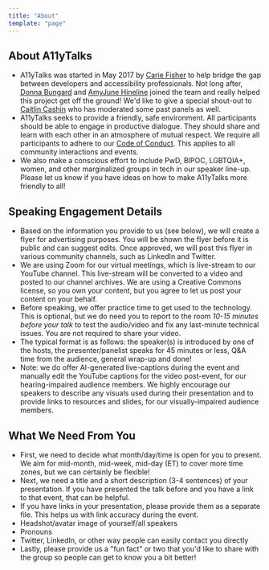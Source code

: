 ```yaml
---
title: "About"
template: "page"
---
```


## About A11yTalks

- A11yTalks was started in May 2017 by [Carie Fisher](https://twitter.com/cariefisher) to help bridge the gap between developers and accessibility professionals. Not long after, [Donna Bungard](https://twitter.com/dbungard) and [AmyJune Hineline](https://twitter.com/volkswagenchick) joined the team and really helped this project get off the ground! We'd like to give a special shout-out to [Caitlin Cashin](https://twitter.com/caitlinthefirst) who has moderated some past panels as well.
- A11yTalks seeks to provide a friendly, safe environment. All participants should be able to engage in productive dialogue. They should share and learn with each other in an atmosphere of mutual respect. We require all participants to adhere to our [Code of Conduct](/pages/conduct). This applies to all community interactions and events.
- We also make a conscious effort to include PwD, BIPOC, LGBTQIA+, women, and other marginalized groups in tech in our speaker line-up. Please let us know if you have ideas on how to make A11yTalks more friendly to all!

## Speaking Engagement Details

- Based on the information you provide to us (see below), we will create a flyer for advertising purposes. You will be shown the flyer before it is public and can suggest edits. Once approved, we will post this flyer in various community channels, such as LinkedIn and Twitter.
- We are using Zoom for our virtual meetings, which is live-stream to our YouTube channel. This live-stream will be converted to a video and posted to our channel archives. We are using a Creative Commons license, so you own your content, but you agree to let us post your content on your behalf.
- Before speaking, we offer practice time to get used to the technology. This is optional, but we do need you to report to the room *10-15 minutes before your talk* to test the audio/video and fix any last-minute technical issues. You are not required to share your video.
- The typical format is as follows: the speaker(s) is introduced by one of the hosts, the presenter/panelist speaks for 45 minutes or less, Q&A time from the audience, general wrap-up and done!
- Note: we do offer AI-generated live-captions during the event and manually edit the YouTube captions for the video post-event, for our hearing-impaired audience members. We highly encourage our speakers to describe any visuals used during their presentation and to provide links to resources and slides, for our visually-impaired audience members.

## What We Need From You

- First, we need to decide what month/day/time is open for you to present. We aim for mid-month, mid-week, mid-day (ET) to cover more time zones, but we can certainly be flexible!
- Next, we need a title and a short description (3-4 sentences) of your presentation. If you have presented the talk before and you have a link to that event, that can be helpful.
- If you have links in your presentation, please provide them as a separate file. This helps us with link accuracy during the event.
- Headshot/avatar image of yourself/all speakers
- Pronouns
- Twitter, LinkedIn, or other way people can easily contact you directly
- Lastly, please provide us a "fun fact" or two that you'd like to share with the group so people can get to know you a bit better!

